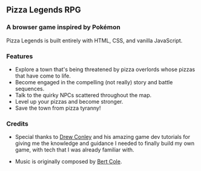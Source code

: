 ## Pizza Legends RPG
### A browser game inspired by Pokémon

Pizza Legends is built entirely with HTML, CSS, and vanilla JavaScript.

### Features

- Explore a town that's being threatened by pizza overlords whose pizzas that have come to life.
- Become engaged in the compelling (not really) story and battle sequences.
- Talk to the quirky NPCs scattered throughout the map.
- Level up your pizzas and become stronger.
- Save the town from pizza tyranny!

### Credits
- Special thanks to [Drew Conley][drew] and his amazing game dev tutorials for giving me the knowledge and guidance I needed to finally build my own game, with tech that I was already familiar with.
- Music is originally composed by [Bert Cole][bert].


   [drew]: <https://drewconley.dev/>
   [bert]: <https://www.bitbybitsound.com/>